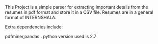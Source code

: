 This Project is a simple parser for extracting important details from the  resumes in pdf format and store it in a CSV file.
Resumes are in a general format of INTERNSHALA.

Extra dependencies include:

 pdfminer,pandas .
python version used is 2.7
